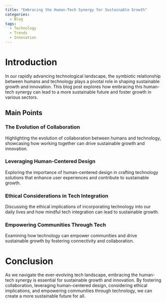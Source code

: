 ```yaml
---
title: "Embracing the Human-Tech Synergy for Sustainable Growth"
categories:
  - Blog
tags:
  - Technology
  - Trends
  - Innovation
---
```


# Introduction
In our rapidly advancing technological landscape, the symbiotic relationship between humans and technology plays a pivotal role in shaping sustainable growth and innovation. This blog post explores how embracing this human-tech synergy can lead to a more sustainable future and foster growth in various sectors.

## Main Points
### The Evolution of Collaboration
Highlighting the evolution of collaboration between humans and technology, showcasing how working together can drive sustainable growth and innovation.

### Leveraging Human-Centered Design
Exploring the importance of human-centered design in crafting technology solutions that enhance user experiences and contribute to sustainable growth.

### Ethical Considerations in Tech Integration
Discussing the ethical implications of incorporating technology into our daily lives and how mindful tech integration can lead to sustainable growth.

### Empowering Communities Through Tech
Examining how technology can empower communities and drive sustainable growth by fostering connectivity and collaboration.

# Conclusion
As we navigate the ever-evolving tech landscape, embracing the human-tech synergy is essential for sustainable growth and innovation. By fostering collaboration, leveraging human-centered design, considering ethical implications, and empowering communities through technology, we can create a more sustainable future for all.